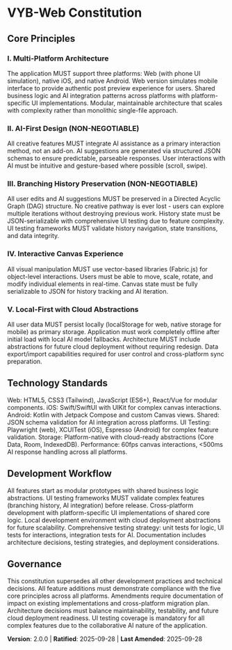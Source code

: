 <!--
SYNC IMPACT REPORT - Constitution v2.0.0
========================================
Version change: 1.0.0 → 2.0.0
Modified principles: 
- I. Single-File Architecture → Multi-Platform Architecture
- III. Branching History Preservation → Enhanced with UI Testing
- V. Local-First Storage → Local-First with Cloud Abstractions
Added sections: 
- UI Testing Framework requirements
- Multi-platform deployment strategy
- Modular architecture principles
Removed sections: Single-file constraints
Templates requiring updates:
  ✅ constitution.md (completed)
  ⚠ plan-template.md (needs multi-platform Constitution Check)
  ⚠ spec-template.md (needs mobile/web requirement alignment)
  ⚠ tasks-template.md (needs UI testing and platform-specific tasks)
Follow-up TODOs: None
-->

# VYB-Web Constitution

## Core Principles

### I. Multi-Platform Architecture
The application MUST support three platforms: Web (with phone UI simulation), native iOS, and native Android.
Web version simulates mobile interface to provide authentic post preview experience for users.
Shared business logic and AI integration patterns across platforms with platform-specific UI implementations.
Modular, maintainable architecture that scales with complexity rather than monolithic single-file approach.

### II. AI-First Design (NON-NEGOTIABLE)
All creative features MUST integrate AI assistance as a primary interaction method, not an add-on.
AI suggestions are generated via structured JSON schemas to ensure predictable, parseable responses.
User interactions with AI must be intuitive and gesture-based where possible (scroll, swipe).

### III. Branching History Preservation (NON-NEGOTIABLE)
All user edits and AI suggestions MUST be preserved in a Directed Acyclic Graph (DAG) structure.
No creative pathway is ever lost - users can explore multiple iterations without destroying previous work.
History state must be JSON-serializable with comprehensive UI testing due to feature complexity.
UI testing frameworks MUST validate history navigation, state transitions, and data integrity.

### IV. Interactive Canvas Experience
All visual manipulation MUST use vector-based libraries (Fabric.js) for object-level interactions.
Users must be able to move, scale, rotate, and modify individual elements in real-time.
Canvas state must be fully serializable to JSON for history tracking and AI iteration.

### V. Local-First with Cloud Abstractions
All user data MUST persist locally (localStorage for web, native storage for mobile) as primary storage.
Application must work completely offline after initial load with local AI model fallbacks.
Architecture MUST include abstractions for future cloud deployment without requiring redesign.
Data export/import capabilities required for user control and cross-platform sync preparation.

## Technology Standards

Web: HTML5, CSS3 (Tailwind), JavaScript (ES6+), React/Vue for modular components.
iOS: Swift/SwiftUI with UIKit for complex canvas interactions.
Android: Kotlin with Jetpack Compose and custom Canvas views.
Shared: JSON schema validation for AI integration across platforms.
UI Testing: Playwright (web), XCUITest (iOS), Espresso (Android) for complex feature validation.
Storage: Platform-native with cloud-ready abstractions (Core Data, Room, IndexedDB).
Performance: 60fps canvas interactions, <500ms AI response handling across all platforms.

## Development Workflow

All features start as modular prototypes with shared business logic abstractions.
UI testing frameworks MUST validate complex features (branching history, AI integration) before release.
Cross-platform development with platform-specific UI implementations of shared core logic.
Local development environment with cloud deployment abstractions for future scalability.
Comprehensive testing strategy: unit tests for logic, UI tests for interactions, integration tests for AI.
Documentation includes architecture decisions, testing strategies, and deployment considerations.

## Governance

This constitution supersedes all other development practices and technical decisions.
All feature additions must demonstrate compliance with the five core principles across all platforms.
Amendments require documentation of impact on existing implementations and cross-platform migration plan.
Architecture decisions must balance maintainability, testability, and future cloud deployment readiness.
UI testing coverage is mandatory for all complex features due to the collaborative AI nature of the application.

**Version**: 2.0.0 | **Ratified**: 2025-09-28 | **Last Amended**: 2025-09-28